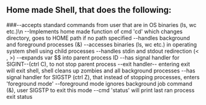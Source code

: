 ## Home made Shell, that does the following:
  ###--accepts standard commands from user that are in OS binaries (ls, wc etc.)\n
  --Implements home made function of cmd 'cd' which changes directory, goes to HOME path if no path specified
  --handles background and foreground processes (&)
  --accesses binaries (ls, wc etc.) in operating system shell using child processes
  --handles stdin and stdout redirection (< , >)
  --expands var $$ into parent process ID
  --has signal handler for SIGINT--(ctrl C), to not stop parent process
  --exit handler-- entering exit will exit shell, shell cleans up zombies and all background processes
  --has signal handler for SIGSTP (ctrl Z), that instead of stopping processes, enters 'foreground mode'
  --foreground mode ignores background job command (&), user SIGSTP to exit this mode
  --cmd 'status' will print last ran process exit status
  
